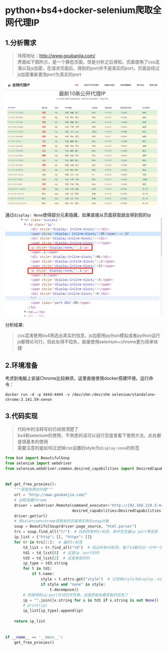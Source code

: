 # python+bs4+docker-selenium爬取全网代理IP
## 1.分析需求
> 待爬地址：http://www.goubanjia.com/   
> 界面如下图所示，是一个静态页面，但是分析之后得知，页面使用了css混淆以及js加密，在请求页面后，得到的port并不是真实的port，页面会经过js加密重新更改port为真实的port

![全网代理IP](https://raw.githubusercontent.com/fadeawaylove/article-images/master/%E5%85%A8%E7%BD%91ip-1571987702.png)


通过`display: None`使得部分元素隐藏，如果直接从页面获取就会得到假的ip
![css混淆](https://raw.githubusercontent.com/fadeawaylove/article-images/master/css%E6%B7%B7%E6%B7%86-1571988278.png)

分析结果:
> css混淆使用bs4筛选出真实的信息，js加密用python模拟或者python运行js都理论可行，但此处得不偿失，直接使用selenium+chrome更为简单快捷

## 2.环境准备

考虑到电脑上安装Chrome比较麻烦，这里直接使用docker搭建环境，运行命令：
```shell
docker run -d -p 4444:4444 -v /dev/shm:/dev/shm selenium/standalone-chrome:3.141.59-xenon
```
## 3.代码实现
> 代码中的注释写的已经很清楚了  
> bs4和selenium的使用，不熟悉的话可以自行百度查看下使用方法，此处都是很基本的使用  
> 需要注意的是如何过滤掉css设置的style为`display:none`的标签

```python
from bs4 import BeautifulSoup
from selenium import webdriver
from selenium.webdriver.common.desired_capabilities import DesiredCapabilities


def get_free_proxies():
    """获取免费的代理"""
    url = "http://www.goubanjia.com/"
    # 远程连接Chrome
    driver = webdriver.Remote(command_executor="http://192.168.219.5:4444/wd/hub",
                              desired_capabilities=DesiredCapabilities.CHROME)
    driver.get(url)
    # 用selenium+chrome获取到的页面来实例化soup对象
    soup = BeautifulSoup(driver.page_source, "html.parser")
    trs = soup.find_all("tr")  # 找到所有的tr标签，其中包含着ip port等信息
    ip_list = {"http": [], "https": []}
    for tr in trs[1:]:  # 遍历tr标签
        td_list = tr.find_all("td")  # 找出所有td标签，每个td都对应一行中一列数据
        td1 = td_list[0]  # 这是ip：port的列
        td3 = td_list[2]  # 这是类型的列
        ip_type = td3.string
        for t in td1:
            if t.name:
                style = t.attrs.get("style")  # 过滤掉style为display：none的标签
                if style and "none" in style:
                    t.decompose()
        # 拼接得到ip:port形式的字符串，这就获取到要获取的信息了
        ip = "".join([x.string for x in td1 if x.string is not None])
        # print(ip)
        ip_list[ip_type].append(ip)

    return ip_list


if __name__ == '__main__':
    get_free_proxies()

```

